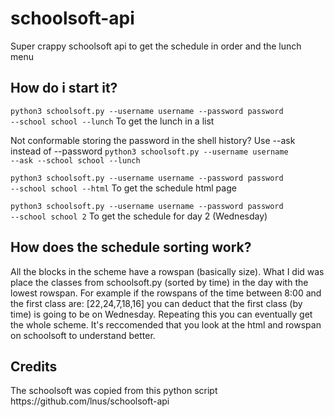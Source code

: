# schoolsoft-api
Super crappy schoolsoft api to get the schedule in order and the lunch menu

<h2>How do i start it?</h2>

<code>python3 schoolsoft.py --username username --password password --school school --lunch</code>
To get the lunch in a list

Not conformable storing the password in the shell history? Use --ask instead of --password
<code>python3 schoolsoft.py --username username --ask --school school --lunch</code>

<code>python3 schoolsoft.py --username username --password password --school school --html</code>
To get the schedule html page

<code>python3 schoolsoft.py --username username --password password --school school 2</code>
To get the schedule for day 2 (Wednesday)

<h2>How does the schedule sorting work?</h2>
All the blocks in the scheme have a rowspan (basically size). What I did was place the classes from schoolsoft.py (sorted by time) in the day with the lowest rowspan.
For example if the rowspans of the time between 8:00 and the first class are: [22,24,7,18,16] you can deduct that the first class (by time) is going to be on Wednesday. Repeating this you can eventually get the whole scheme.
It's reccomended that you look at the html and rowspan on schoolsoft to understand better.

<h2>Credits</h2>
The schoolsoft was copied from this python script
https://github.com/lnus/schoolsoft-api
